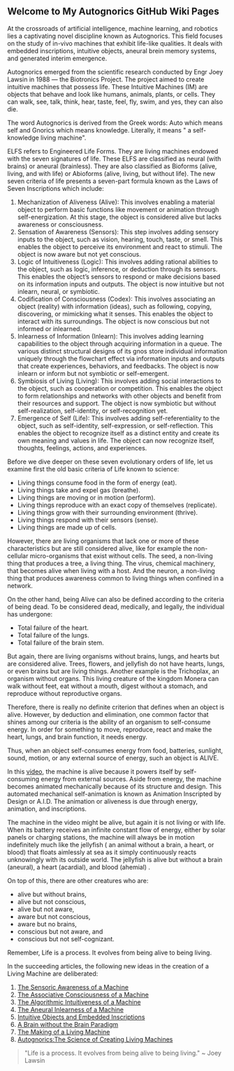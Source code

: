 ## Welcome to My Autognorics GitHub Wiki Pages
 
At the crossroads of artificial intelligence, machine learning, and robotics lies a captivating novel discipline known as Autognorics. This field focuses on the study of in-vivo machines that exhibit life-like qualities. It deals with embedded inscriptions, intuitive objects, aneural brein memory systems, and generated interim emergence.

Autognorics emerged from the scientific research conducted by Engr Joey Lawsin in 1988 — the Biotronics Project. The project aimed to create intuitive machines that possess life. These Intuitive Machines (IM) are objects that behave and look like humans, animals, plants, or cells. They can walk, see, talk, think, hear, taste, feel, fly, swim, and yes, they can also die. 

The word Autognorics is derived from the Greek words: Auto which means self and Gnorics which means knowledge. Literally, it means " a self-knowledge living machine". 

ELFS refers to Engineered Life Forms. They are living machines endowed with the seven signatures of life. These ELFS are classified as neural (with brains) or aneural (brainless). They are also classified as Bioforms (alive, living, and with life) or Abioforms (alive, living, but without life). The new seven criteria of life presents a seven-part formula known as the Laws of Seven Inscriptions which include:

1. Mechanization of Aliveness (Alive): This involves enabling a material object to perform basic functions like movement or animation through self-energization. At this stage, the object is considered alive but lacks awareness or consciousness.
2. Sensation of Awareness (Sensors): This step involves adding sensory inputs to the object, such as vision, hearing, touch, taste, or smell. This enables the object to perceive its environment and react to stimuli. The object is now aware but not yet conscious.
3. Logic of Intuitiveness (Logic): This involves adding rational abilities to the object, such as logic, inference, or deduction through its sensors. This enables the object’s sensors to respond or make decisions based on its information inputs and outputs. The object is now intuitive but not inlearn, neural, or symbiotic.
4. Codification of Consciousness (Codex): This involves associating an object (reality) with information (ideas), such as following, copying, discovering, or mimicking what it senses. This enables the object to interact with its surroundings. The object is now conscious but not informed or inlearned.
5. Inlearness of Information (Inlearn): This involves adding learning capabilities to the object through acquiring information in a queue. The various distinct structural designs of its gnos store individual information uniquely through the flowchart effect via information inputs and outputs that create experiences, behaviors, and feedbacks. The object is now inlearn or inform but not symbiotic or self-emergent.
6. Symbiosis of Living (Living): This involves adding social interactions to the object, such as cooperation or competition. This enables the object to form relationships and networks with other objects and benefit from their resources and support. The object is now symbiotic but without self-realization, self-identity, or self-recognition yet.
7. Emergence of Self (Life): This involves adding self-referentiality to the object, such as self-identity, self-expression, or self-reflection. This enables the object to recognize itself as a distinct entity and create its own meaning and values in life. The object can now recognize itself, thoughts, feelings, actions, and experiences. 

Before we dive deeper on these seven evolutionary orders of life, let us examine first the old basic criteria of Life known to science:
 
* Living things consume food in the form of energy (eat).
* Living things take and expel gas (breathe).
* Living things are moving or in motion (perform).
* Living things reproduce with an exact copy of themselves (replicate).
* Living things grow with their surrounding environment (thrive).
* Living things respond with their sensors (sense).
* Living things are made up of cells.
 
However, there are living organisms that lack one or more of these characteristics but are still considered alive, like for example the non-cellular micro-organisms that exist without cells. The seed, a non-living thing that produces a tree, a living thing. The virus, chemical machinery, that becomes alive when living with a host. And the neuron, a non-living thing that produces awareness common to living things when confined in a network.
 
On the other hand, being Alive can also be defined according to the criteria of being dead. To be considered dead, medically, and legally, the individual has undergone:
 
* Total failure of the heart.
* Total failure of the lungs.
* Total failure of the brain stem.
 
But again, there are living organisms without brains, lungs, and hearts but are considered alive. Trees, flowers, and jellyfish do not have hearts, lungs, or even brains but are living things. Another example is the Trichoplax, an organism without organs. This living creature of the kingdom Monera can walk without feet, eat without a mouth, digest without a stomach, and reproduce without reproductive organs.

Therefore, there is really no definite criterion that defines when an object is alive. However, by deduction and elimination, one common factor that shines among our criteria is the ability of an organism to self-consume energy. In order for something to move, reproduce, react and make the heart, lungs, and brain function, it needs energy. 

Thus, when an object self-consumes energy from food, batteries, sunlight, sound, motion, or any external source of energy, such an object is ALIVE. 

In this [video](https://www.youtube.com/watch?v=hPgEEafvwsQ&feature=emb_title), the machine is alive because it powers itself by self-consuming energy from external sources. Aside from energy, the machine becomes animated mechanically because of its structure and design. This automated mechanical self-animation is known as Animation Inscripted by Design or A.I.D.  The animation or aliveness is due through energy, animation, and inscriptions.

The machine in the video might be alive, but again it is not living or with life. When its battery receives an infinite constant flow of energy, either by solar panels or charging stations, the machine will always be in motion indefinitely much like the jellyfish ( an animal without a brain, a heart, or blood) that floats aimlessly at sea as it simply continuously reacts unknowingly with its outside world. The jellyfish is alive but without a brain (aneural), a heart (acardial), and blood (ahemial) .

On top of this, there are other creatures who are:

* alive but without brains, 
* alive but not conscious, 
* alive but not aware, 
* aware but not conscious, 
* aware but no brains, 
* conscious but not aware, and 
* conscious but not self-cognizant. 

Remember, Life is a process. It evolves from being alive to being living.

In the succeeding articles, the following new ideas in the creation of a Living Machine are deliberated:
1. [The Sensoric Awareness of a Machine](https://autognorics.github.io/Sensoric_Awareness/)
2. [The Associative Consciousness of a Machine](https://autognorics.github.io/Aneural_Consciousness/)
3. [The Algorithmic Intuitiveness of a Machine](https://autognorics.github.io/Algorithmic_Intuitiveness/)
4. [The Aneural Inlearness of a Machine](https://autognorics.github.io/Neural-Selfness/) 
5. [Intuitive Objects and Embedded Inscriptions](https://autognorics.github.io/Intuitive_Objects/)
6. [A Brain without the Brain Paradigm](https://autognorics.github.io/Aneural-Intuitive-Systems/)
7. [The Making of a Living Machine](https://autognorics.github.io/Engineered_Life_Forms/)
8. [Autognorics:The Science of Creating Living Machines](https://autognorics.github.io/Autognorics)


> "Life is a process. It evolves from being alive to being living." 
                                                   ~ Joey Lawsin

 
